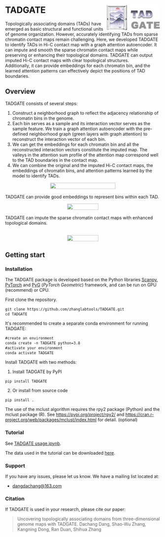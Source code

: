 
# TADGATE <img src="./TADGATE_logo.png" align="right"  width="35%" height="35%" />



<p>
Topologically associating domains (TADs) have emerged as basic structural and functional units of genome organization. However, accurately identifying TADs from sparse chromatin contact maps remain challenging. Here, we developed TADGATE to identify TADs in Hi-C contact map with a graph attention autoencoder. It can impute and smooth the sparse chromatin contact maps while preserving or enhancing their topological domains. TADGATE can output imputed Hi-C contact maps with clear topological structures. <br> Additionally, it can provide embeddings for each chromatin bin, and the learned attention patterns can effectively depict the positions of TAD boundaries.
</p>


## Overview

TADGATE consists of several steps:

1. Construct a neighborhood graph to reflect the adjacency relationship of chromatin bins in the genome.
2. Each bin serves as a sample and its interaction vector serves as the sample feature. We train a  graph attention autoencoder with the pre-defined neighborhood graph (green layers with graph attention) to reconstruct the interaction vector of each bin.  
3. We can get the embeddings for each chromatin bin and all the reconstructed interaction vectors constitute the imputed map.  The valleys in the attention sum profile of the attention map correspond well to the TAD boundaries in the contact map.
4. We can combine the original and the imputed Hi-C contact maps, the embeddings of chromatin bins, and attention patterns learned by the model to identify TADs.


<p align="center">
<img src="./TADGATE_overview.png"  width="65%" height="65%"/>

</p>

TADGATE can provide good embeddings to represent bins within each TAD.
<br>

<p align="center">
<img src="./TADGATE_embeddings.png"  width="45%" height="45%"/>

</p>
TADGATE can impute the sparse chromatin contact maps with enhanced topological domains.
<br>
<br>
<p align="center">
<img src="./TADGATE_imputed.png"  width="45%" height="45%"/>

</p>



## Getting start

### Installation

The TADGATE package is developed based on the Python libraries [Scanpy](https://scanpy.readthedocs.io/en/stable/), [PyTorch](https://pytorch.org/) and [PyG](https://github.com/pyg-team/pytorch_geometric) (*PyTorch Geometric*) framework, and can be run on GPU (recommend) or CPU.



First clone the repository. 

~~~
git clone https://github.com/zhanglabtools/TADGATE.git
cd TADGATE
~~~

It's recommended to create a separate conda environment for running TADGATE:

```shell
#create an environment
conda create -n TADGATE python=3.8
#activate your environment
conda activate TADGATE
```

Install TADGATE with two methods:

1. Install TADGATE by PyPI

~~~
pip install TADGATE
~~~

2. Or install from source code

```shell
pip install .
```



The use of the mclust algorithm  requires the rpy2 package (Python) and the mclust package (R). See https://pypi.org/project/rpy2/ and https://cran.r-project.org/web/packages/mclust/index.html for detail.  (optional)



### Tutorial

See [TADGATE usage.ipynb](./Tutorial/TADGATE_usage.ipynb).

The data used in the tutorial can be downloaded [here](https://drive.google.com/drive/folders/1B6Hp3kUgmjkm-IIIQZ7A3WR3iwEgtb0O).

### Support

If you have any issues, please let us know. We have a mailing list located at:

* dangdachang@163.com

### Citation

If TADGATE is used in your research, please cite our paper:

> Uncovering topologically associating domains from three-dimensional genome maps with TADGATE.
> Dachang Dang, Shao-Wu Zhang, Kangning Dong, Ran Duan, Shihua Zhang
